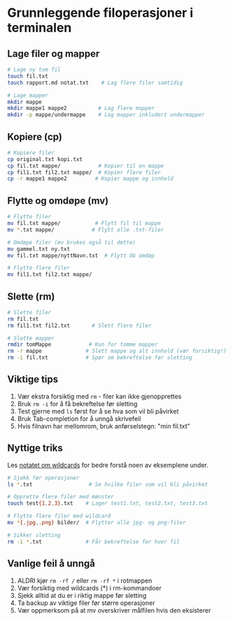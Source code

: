 # Grunnleggende filoperasjoner i terminalen

## Lage filer og mapper

```bash
# Lage ny tom fil
touch fil.txt
touch rapport.md notat.txt    # Lag flere filer samtidig

# Lage mapper
mkdir mappe
mkdir mappe1 mappe2          # Lag flere mapper
mkdir -p mappe/undermappe    # Lag mapper inkludert undermapper
```

## Kopiere (cp)

```bash
# Kopiere filer
cp original.txt kopi.txt
cp fil.txt mappe/            # Kopier til en mappe
cp fil1.txt fil2.txt mappe/  # Kopier flere filer
cp -r mappe1 mappe2         # Kopier mappe og innhold
```

## Flytte og omdøpe (mv)

```bash
# Flytte filer
mv fil.txt mappe/           # Flytt fil til mappe
mv *.txt mappe/            # Flytt alle .txt-filer

# Omdøpe filer (mv brukes også til dette)
mv gammel.txt ny.txt
mv fil.txt mappe/nyttNavn.txt  # Flytt OG omdøp

# Flytte flere filer
mv fil1.txt fil2.txt mappe/
```

## Slette (rm)

```bash
# Slette filer
rm fil.txt
rm fil1.txt fil2.txt       # Slett flere filer

# Slette mapper
rmdir tomMappe            # Kun for tomme mapper
rm -r mappe              # Slett mappe og alt innhold (vær forsiktig!)
rm -i fil.txt            # Spør om bekreftelse før sletting
```

## Viktige tips

1. Vær ekstra forsiktig med `rm` - filer kan ikke gjenopprettes
2. Bruk `rm -i` for å få bekreftelse før sletting
3. Test gjerne med `ls` først for å se hva som vil bli påvirket
4. Bruk Tab-completion for å unngå skrivefeil
5. Hvis filnavn har mellomrom, bruk anførselstegn: "min fil.txt"

## Nyttige triks

Les [notatet om wildcards]() for bedre forstå noen av eksemplene under.

```bash
# Sjekk før operasjoner
ls *.txt                  # Se hvilke filer som vil bli påvirket

# Opprette flere filer med mønster
touch test{1,2,3}.txt    # Lager test1.txt, test2.txt, test3.txt

# Flytte flere filer med wildcard
mv *{.jpg,.png} bilder/  # Flytter alle jpg- og png-filer

# Sikker sletting
rm -i *.txt              # Får bekreftelse for hver fil
```

## Vanlige feil å unngå

1. ALDRI kjør `rm -rf /` eller `rm -rf *` i rotmappen
2. Vær forsiktig med wildcards (*) i rm-kommandoer
3. Sjekk alltid at du er i riktig mappe før sletting
4. Ta backup av viktige filer før større operasjoner
5. Vær oppmerksom på at mv overskriver målfilen hvis den eksisterer